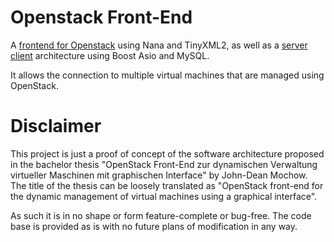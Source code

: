 # Openstack Front-End

A [frontend for Openstack](./gui) using Nana and TinyXML2, as well as a [server](./server) [client](./client) architecture using Boost Asio and MySQL.

It allows the connection to multiple virtual machines that are managed using OpenStack.

# Disclaimer

This project is just a proof of concept of the software architecture proposed in the bachelor thesis "OpenStack Front-End zur dynamischen Verwaltung
virtueller Maschinen mit graphischen Interface" by John-Dean Mochow. The title of the thesis can be loosely translated as "OpenStack front-end for the dynamic management of 
virtual machines using a graphical interface".

As such it is in no shape or form feature-complete or bug-free. The code base is provided as is with no future plans of modification in any way.  
